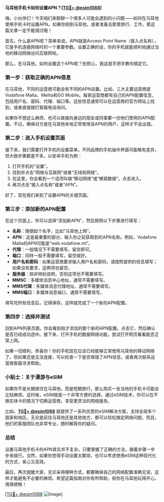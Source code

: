 **马耳他手机卡如何设置APN？[[TG💪+ @esim1088](https://t.me/s/esim1088)]**

嗨，小伙伴们！今天咱们来聊聊一个很多人可能会遇到的小问题——如何在马耳他使用手机卡时设置APN。如果你刚到马耳他，或者准备去那里旅行、工作，那这篇文章一定不能错过哦！

首先，什么是APN呢？简单来说，APN就是Access Point Name（接入点名称），它是手机连接网络时的一个重要参数。设置正确的话，你的手机就能顺利地通过当地的移动网络访问互联网啦。

那么，在马耳他，如何设置这个APN呢？别担心，我这就手把手教你搞定它。

### **第一步：获取正确的APN信息**
在马耳他，不同的运营商可能会有不同的APN设置。比如，三大主要运营商是Vodafone Malta、Melita和GO Mobile。每家运营商都有自己的APN配置信息，包括用户名、密码、代理、端口等。这些信息通常可以在运营商的官方网站上找到，或者直接拨打客服电话询问。

如果你不想这么麻烦，也可以直接向身边的朋友或同事要一份他们使用的APN配置。不过，确保对方是在马耳他本地正常使用该APN的用户，这样才不会出错。

### **第二步：进入手机设置页面**
接下来，我们需要打开手机的设置菜单。不同品牌的手机操作界面可能略有差异，但大致步骤都差不多。以安卓手机为例：

1. 打开手机的“设置”。
2. 找到并点击“网络与互联网”或者“无线和网络”。
3. 在这里，你会看到一个选项叫做“移动网络”或“蜂窝数据”。点击进入。
4. 再次点击“接入点名称”或者“APN”。

好了，现在我们来到了设置APN的关键页面。

### **第三步：添加新的APN配置**
在这个页面上，你可以选择“添加新APN”，然后按照以下步骤进行填写：

- **名称**：随便起个名字，比如“马耳他上网”。
- **APN**：这是最重要的部分，输入你之前获取到的APN名称。例如，Vodafone Malta的APN可能是“web.vodafone.mt”。
- **代理**：一般情况下不需要填写，留空即可。
- **端口**：同样一般不需要填写，留空就好。
- **用户名和密码**：如果运营商要求输入用户名和密码，请按照提供的信息填写；如果没有要求，这两项也留空。
- **服务器**：除非特别说明，否则这项也不需要填写。
- **MMSC**：多媒体消息中心地址，通常不需要填写。
- **MMS代理**：多媒体消息代理地址，通常不需要填写。
- **MMS端口**：多媒体消息端口，通常不需要填写。

填写完所有信息后，记得保存。这样就完成了一个新的APN配置。

### **第四步：选择并测试**
回到APN列表页面，你会看到刚才添加的那个新的APN配置。点击它，然后确认是否已经成功选中。接下来，打开手机的数据网络功能，尝试打开网页看看能否正常上网。

如果一切顺利，恭喜你！你的手机现在应该已经能够正常使用马耳他的移动网络了。但如果还是无法连接，可以检查一下是否填错了APN信息，或者再次联系运营商客服寻求帮助。

### **小贴士：关于漫游与eSIM**
如果你不是长期居住在马耳他，而是短期旅行，那么购买一张当地的手机卡可能会比较麻烦。这时候，eSIM就是一个非常方便的选择。通过eSIM技术，你可以在不换实体卡的情况下切换运营商，享受更灵活的网络服务。

比如，**[TG💪+ @esim1088](https://t.me/s/esim1088)** 就提供了一系列优质的eSIM解决方案，支持全球多个国家和地区。无论是前往马耳他还是其他地方，都可以轻松搞定网络问题。而且，他们的客服团队也非常专业，随时解答你的疑问。

### **总结**
设置马耳他手机卡的APN其实并不复杂，只要掌握了正确的方法，跟着步骤一步步来就行。当然，如果你觉得手动设置太繁琐，也可以考虑使用eSIM这种现代化的方式，省心又高效。

最后，再次提醒大家，无论采用哪种方式，都要确保自己的网络配置准确无误，这样才能避免不必要的麻烦。希望这篇指南对你有所帮助，祝你在马耳他玩得开心，用得顺畅！

[[TG💪+ @esim1088](https://t.me/s/esim1088) ![Image](https://i.postimg.cc/4NQfJmqS/Snipaste-2025-05-13-00-14-12.png)]